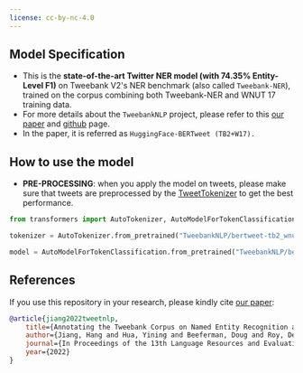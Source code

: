 ```yaml
---
license: cc-by-nc-4.0
---
```


## Model Specification
- This is the **state-of-the-art Twitter NER model (with 74.35\% Entity-Level F1)** on Tweebank V2's NER benchmark (also called `Tweebank-NER`), trained on the corpus combining both Tweebank-NER and WNUT 17 training data.
- For more details about the `TweebankNLP` project, please refer to this [our paper](https://arxiv.org/pdf/2201.07281.pdf) and [github](https://github.com/social-machines/TweebankNLP) page. 
- In the paper, it is referred as `HuggingFace-BERTweet (TB2+W17).`

## How to use the model

- **PRE-PROCESSING**: when you apply the model on tweets, please make sure that tweets are preprocessed by the [TweetTokenizer](https://github.com/VinAIResearch/BERTweet/blob/master/TweetNormalizer.py) to get the best performance.

```python
from transformers import AutoTokenizer, AutoModelForTokenClassification

tokenizer = AutoTokenizer.from_pretrained("TweebankNLP/bertweet-tb2_wnut17-ner")

model = AutoModelForTokenClassification.from_pretrained("TweebankNLP/bertweet-tb2_wnut17-ner")
```

## References

If you use this repository in your research, please kindly cite [our paper](https://arxiv.org/pdf/2201.07281.pdf): 

```bibtex
@article{jiang2022tweetnlp,
    title={Annotating the Tweebank Corpus on Named Entity Recognition and Building NLP Models for Social Media Analysis},
    author={Jiang, Hang and Hua, Yining and Beeferman, Doug and Roy, Deb},
    journal={In Proceedings of the 13th Language Resources and Evaluation Conference (LREC)},
    year={2022}
}
```